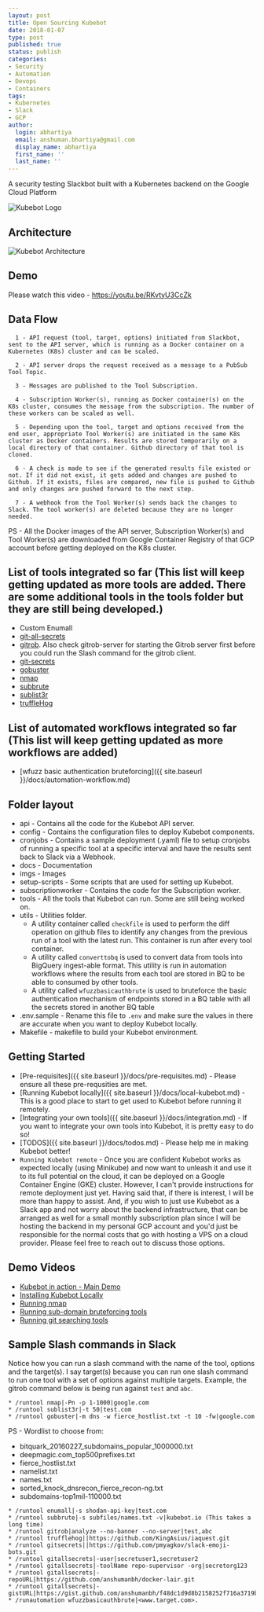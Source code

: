 ```yaml
---
layout: post
title: Open Sourcing Kubebot
date: 2018-01-07
type: post
published: true
status: publish
categories:
- Security
- Automation
- Devops
- Containers
tags:
- Kubernetes
- Slack
- GCP
author:
  login: abhartiya
  email: anshuman.bhartiya@gmail.com
  display_name: abhartiya
  first_name: ''
  last_name: ''
---
```


A security testing Slackbot built with a Kubernetes backend on the Google Cloud Platform

![Kubebot Logo](../../../../assets/KubeBot_logo.png)


## Architecture

![Kubebot Architecture](../../../../assets/KubeBot_architecture.png)


## Demo

Please watch this video - https://youtu.be/RKvtyU3CcZk


## Data Flow

```
  1 - API request (tool, target, options) initiated from Slackbot, sent to the API server, which is running as a Docker container on a Kubernetes (K8s) cluster and can be scaled.

  2 - API server drops the request received as a message to a PubSub Tool Topic.

  3 - Messages are published to the Tool Subscription.

  4 - Subscription Worker(s), running as Docker container(s) on the K8s cluster, consumes the message from the subscription. The number of these workers can be scaled as well.

  5 - Depending upon the tool, target and options received from the end user, appropriate Tool Worker(s) are initiated in the same K8s cluster as Docker containers. Results are stored temporarily on a local directory of that container. Github directory of that tool is cloned.

  6 - A check is made to see if the generated results file existed or not. If it did not exist, it gets added and changes are pushed to Github. If it exists, files are compared, new file is pushed to Github and only changes are pushed forward to the next step.

  7 - A webhook from the Tool Worker(s) sends back the changes to Slack. The tool worker(s) are deleted because they are no longer needed.
```

PS - All the Docker images of the API server, Subscription Worker(s) and Tool Worker(s) are downloaded from Google Container Registry of that GCP account before getting deployed on the K8s cluster.


## List of tools integrated so far (This list will keep getting updated as more tools are added. There are some additional tools in the tools folder but they are still being developed.)

* Custom Enumall
* [git-all-secrets](https://github.com/anshumanbh/git-all-secrets)
* [gitrob](https://github.com/michenriksen/gitrob). Also check gitrob-server for starting the Gitrob server first before you could run the Slash command for the gitrob client.
* [git-secrets](https://github.com/awslabs/git-secrets)
* [gobuster](https://github.com/OJ/gobuster)
* [nmap](https://nmap.org/)
* [subbrute](https://github.com/TheRook/subbrute)
* [sublist3r](https://github.com/aboul3la/Sublist3r)
* [truffleHog](https://github.com/dxa4481/truffleHog)


## List of automated workflows integrated so far (This list will keep getting updated as more workflows are added)

* [wfuzz basic authentication bruteforcing]({{ site.baseurl }}/docs/automation-workflow.md)


## Folder layout

* api - Contains all the code for the Kubebot API server.
* config - Contains the configuration files to deploy Kubebot components.
* cronjobs - Contains a sample deployment (.yaml) file to setup cronjobs of running a specific tool at a specific interval and have the results sent back to Slack via a Webhook.
* docs - Documentation
* imgs - Images
* setup-scripts - Some scripts that are used for setting up Kubebot.
* subscriptionworker - Contains the code for the Subscription worker.
* tools - All the tools that Kubebot can run. Some are still being worked on.
* utils - Utilities folder.
    * A utility container called `checkfile` is used to perform the diff operation on github files to identify any changes from the previous run of a tool with the latest run. This container is run after every tool container.
    * A utility called `converttobq` is used to convert data from tools into BigQuery ingest-able format. This utility is run in automation workflows where the results from each tool are stored in BQ to be able to consumed by other tools.
    * A utility called `wfuzzbasicauthbrute` is used to bruteforce the basic authentication mechanism of endpoints stored in a BQ table with all the secrets stored in another BQ table
* .env.sample - Rename this file to `.env` and make sure the values in there are accurate when you want to deploy Kubebot locally.
* Makefile - makefile to build your Kubebot environment.


## Getting Started

* [Pre-requisites]({{ site.baseurl }}/docs/pre-requisites.md) - Please ensure all these pre-requsities are met.
* [Running Kubebot locally]({{ site.baseurl }}/docs/local-kubebot.md) - This is a good place to start to get used to Kubebot before running it remotely.
* [Integrating your own tools]({{ site.baseurl }}/docs/integration.md) - If you want to integrate your own tools into Kubebot, it is pretty easy to do so!
* [TODOS]({{ site.baseurl }}/docs/todos.md) - Please help me in making Kubebot better!
* `Running Kubebot remote` - Once you are confident Kubebot works as expected locally (using Minikube) and now want to unleash it and use it to its full potential on the cloud, it can be deployed on a Google Container Engine (GKE) cluster. However, I can't provide instructions for remote deployment just yet. Having said that, if there is interest, I will be more than happy to assist. And, if you wish to just use Kubebot as a Slack app and not worry about the backend infrastructure, that can be arranged as well for a small monthly subscription plan since I will be hosting the backend in my personal GCP account and you'd just be responsible for the normal costs that go with hosting a VPS on a cloud provider. Please feel free to reach out to discuss those options.


## Demo Videos

* [Kubebot in action - Main Demo](https://youtu.be/RKvtyU3CcZk)
* [Installing Kubebot Locally](https://youtu.be/-ApGLGOV0vc)
* [Running nmap](https://youtu.be/R2aMWGyldlI)
* [Running sub-domain bruteforcing tools](https://youtu.be/6SdkjrRGFhI)
* [Running git searching tools](https://youtu.be/aip1Q0aCBhQ)


## Sample Slash commands in Slack

Notice how you can run a slash command with the name of the tool, options and the target(s). I say target(s) because you can run one slash command to run one tool with a set of options against multiple targets. Example, the gitrob command below is being run against `test` and `abc`.

```
* /runtool nmap|-Pn -p 1-1000|google.com
* /runtool sublist3r|-t 50|test.com
* /runtool gobuster|-m dns -w fierce_hostlist.txt -t 10 -fw|google.com
```
PS - Wordlist to choose from:

* bitquark_20160227_subdomains_popular_1000000.txt
* deepmagic.com_top500prefixes.txt
* fierce_hostlist.txt
* namelist.txt
* names.txt
* sorted_knock_dnsrecon_fierce_recon-ng.txt
* subdomains-top1mil-110000.txt

```
* /runtool enumall|-s shodan-api-key|test.com
* /runtool subbrute|-s subfiles/names.txt -v|kubebot.io (This takes a long time)
* /runtool gitrob|analyze --no-banner --no-server|test,abc
* /runtool trufflehog||https://github.com/KingAsius/iaquest.git
* /runtool gitsecrets||https://github.com/pmyagkov/slack-emoji-bots.git
* /runtool gitallsecrets|-user|secretuser1,secretuser2
* /runtool gitallsecrets|-toolName repo-supervisor -org|secretorg123
* /runtool gitallsecrets|-repoURL|https://github.com/anshumanbh/docker-lair.git
* /runtool gitallsecrets|-gistURL|https://gist.github.com/anshumanbh/f48dc1d9d8b2158252f716a3719bf8e6
* /runautomation wfuzzbasicauthbrute|<www.target.com>.
```